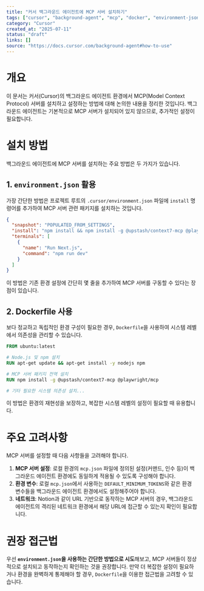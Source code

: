 ```yaml
---
title: "커서 백그라운드 에이전트에 MCP 서버 설치하기"
tags: ["cursor", "background-agent", "mcp", "docker", "environment-json"]
category: "Cursor"
created_at: "2025-07-11"
status: "draft"
links: []
source: "https://docs.cursor.com/background-agent#how-to-use"
---
```


# 개요

이 문서는 커서(Cursor)의 백그라운드 에이전트 환경에서 MCP(Model Context Protocol) 서버를 설치하고 설정하는 방법에 대해 논의한 내용을 정리한 것입니다. 백그라운드 에이전트는 기본적으로 MCP 서버가 설치되어 있지 않으므로, 추가적인 설정이 필요합니다.

# 설치 방법

백그라운드 에이전트에 MCP 서버를 설치하는 주요 방법은 두 가지가 있습니다.

## 1. `environment.json` 활용

가장 간단한 방법은 프로젝트 루트의 `.cursor/environment.json` 파일에 `install` 명령어를 추가하여 MCP 서버 관련 패키지를 설치하는 것입니다.

```json
{
  "snapshot": "POPULATED_FROM_SETTINGS",
  "install": "npm install && npm install -g @upstash/context7-mcp @playwright/mcp",
  "terminals": [
    {
      "name": "Run Next.js",
      "command": "npm run dev"
    }
  ]
}
```

이 방법은 기존 환경 설정에 간단히 몇 줄을 추가하여 MCP 서버를 구동할 수 있다는 장점이 있습니다.

## 2. Dockerfile 사용

보다 정교하고 독립적인 환경 구성이 필요한 경우, `Dockerfile`을 사용하여 시스템 레벨에서 의존성을 관리할 수 있습니다.

```dockerfile
FROM ubuntu:latest

# Node.js 및 npm 설치
RUN apt-get update && apt-get install -y nodejs npm

# MCP 서버 패키지 전역 설치
RUN npm install -g @upstash/context7-mcp @playwright/mcp

# 기타 필요한 시스템 의존성 설치...
```

이 방법은 환경의 재현성을 보장하고, 복잡한 시스템 레벨의 설정이 필요할 때 유용합니다.

# 주요 고려사항

MCP 서버를 설정할 때 다음 사항들을 고려해야 합니다.

1.  **MCP 서버 설정**: 로컬 환경의 `mcp.json` 파일에 정의된 설정(커맨드, 인수 등)이 백그라운드 에이전트 환경에도 동일하게 적용될 수 있도록 구성해야 합니다.
2.  **환경 변수**: 로컬 `mcp.json`에서 사용하는 `DEFAULT_MINIMUM_TOKENS`와 같은 환경 변수들을 백그라운드 에이전트 환경에서도 설정해주어야 합니다.
3.  **네트워크**: Notion과 같이 URL 기반으로 동작하는 MCP 서버의 경우, 백그라운드 에이전트의 격리된 네트워크 환경에서 해당 URL에 접근할 수 있는지 확인이 필요합니다.

# 권장 접근법

우선 **`environment.json`을 사용하는 간단한 방법으로 시도**해보고, MCP 서버들이 정상적으로 설치되고 동작하는지 확인하는 것을 권장합니다. 만약 더 복잡한 설정이 필요하거나 환경을 완벽하게 통제해야 할 경우, `Dockerfile`을 이용한 접근법을 고려할 수 있습니다.
